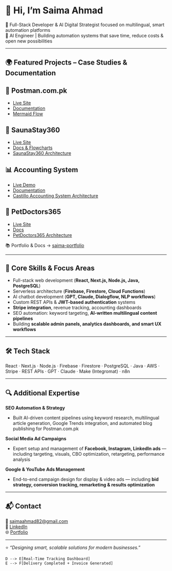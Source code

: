 
# 👋 Hi, I’m Saima Ahmad  

🧠 Full-Stack Developer & AI Digital Strategist focused on multilingual, smart automation platforms  
🚀 AI Engineer | Building automation systems that save time, reduce costs & open new possibilities  

---

## 🌍 Featured Projects   – Case Studies & Documentation  

## 🚚 Postman.com.pk  
- [Live Site](https://postman.com.pk)  
- [Documentation](https://github.com/saimaahmad/postman-logistics/tree/main/docs)  
- [Mermaid Flow](https://github.com/saimaahmad/postman-logistics#parcel-workflow)  

## 🧖 SaunaStay360  
- [Live Site](https://saunastay-frontend.vercel.app/)  
- [Docs & Flowcharts](https://github.com/saimaahmad/saunastay360/tree/main/docs)
- [SaunaStay360 Architecture](docs/02_saunastay_architecture.md)   

## 📊 Accounting System  
- [Live Demo](https://castillo-accounting-firm.vercel.app/)  
- [Documentation](https://github.com/saimaahmad/accounting-system/tree/main/docs)
- [Castillo Accounting System Architecture](docs/02_castillo_architecture.md) 

## 🐾 PetDoctors365  
- [Live Site](https://doctors365.org/)  
- [Docs](https://github.com/saimaahmad/petdoctors365/tree/main/docs)
- [PetDoctors365 Architecture](docs/02_petdoctors_architecture.md)  

📚 Portfolio & Docs → [saima-portfolio](https://github.com/saimaahmad/saima-portfolio)  

---

## 🧩 Core Skills & Focus Areas  

- Full-stack web development (**React, Next.js, Node.js, Java, PostgreSQL**)  
- Serverless architecture (**Firebase, Firestore, Cloud Functions**)  
- AI chatbot development (**GPT, Claude, Dialogflow, NLP workflows**)  
- Custom REST APIs & **JWT-based authentication** systems  
- **Stripe integration**, revenue tracking, accounting dashboards  
- SEO automation: keyword targeting, **AI-written multilingual content pipelines**  
- Building **scalable admin panels, analytics dashboards, and smart UX workflows**  

---

## 🛠️ Tech Stack  

React · Next.js · Node.js · Firebase · Firestore · PostgreSQL · Java · AWS · Stripe · REST APIs · GPT · Claude · Make (Integromat) · n8n  

---

## 🔍 Additional Expertise  

**SEO Automation & Strategy**  
- Built AI-driven content pipelines using keyword research, multilingual article generation, Google Trends integration, and automated blog publishing for Postman.com.pk  

**Social Media Ad Campaigns**  
- Expert setup and management of **Facebook, Instagram, LinkedIn ads** — including targeting, visuals, CBO optimization, retargeting, performance analysis  

**Google & YouTube Ads Management**  
- End-to-end campaign design for display & video ads — including **bid strategy, conversion tracking, remarketing & results optimization**  

---

## 📬 Contact  

📧 saimaahmad82@gmail.com  
🔗 [LinkedIn](https://www.linkedin.com/in/saimaahmad-dm/)  
🌐 [Portfolio](https://github.com/saimaahmad/saima-portfolio)  

---

⭐ *“Designing smart, scalable solutions for modern businesses.”*  

    D --> E[Real-Time Tracking Dashboard]
    E --> F[Delivery Completed + Invoice Generated]
